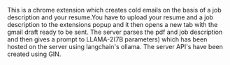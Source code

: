 This is a chrome extension which creates cold emails on the basis of a job description and your resume.You have to upload your resume and a job description to the extensions popup and it then opens a new tab with the gmail draft ready to be sent. The server parses the pdf and job description and then gives a prompt to LLAMA-2(7B parameters) which has been hosted on the server using langchain's ollama. The server API's have been created using GIN. 
